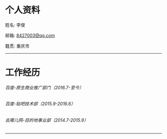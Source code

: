 # 个人资料

姓名: 李俊

邮箱: 8427003@qq.com

籍贯: 重庆市

---

# 工作经历

###### 百度-原生商业推广部门（2016.7-至今）

###### 百度-贴吧技术部（2015.9-2016.6）

###### 去哪儿网-目的地事业部（2014.7-2015.9）

---
